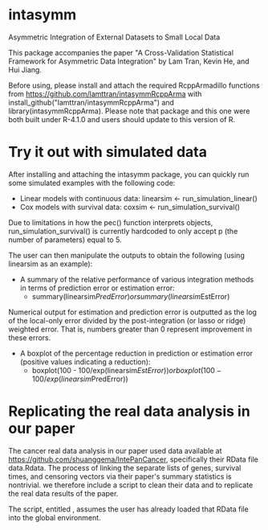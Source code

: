 # intasymm
Asymmetric Integration of External Datasets to Small Local Data

This package accompanies the paper "A Cross-Validation Statistical Framework for Asymmetric Data Integration" by Lam Tran, Kevin He, and Hui Jiang.

Before using, please install and attach the required RcppArmadillo functions from https://github.com/lamttran/intasymmRcppArma with install_github("lamttran/intasymmRcppArma") and  library(intasymmRcppArma). Please note that package and this one were both built under R-4.1.0 and users should update to this version of R.

# Try it out with simulated data
After installing and attaching the intasymm package, you can quickly run some simulated examples with the following code:

- Linear models with continuous data: linearsim <- run_simulation_linear()
- Cox models with survival data: coxsim <- run_simulation_survival()

Due to limitations in how the pec() function interprets objects, run_simulation_survival() is currently hardcoded to only accept p (the number of parameters) equal to 5. 

The user can then manipulate the outputs to obtain the following (using linearsim as an example):

- A summary of the relative performance of various integration methods in terms of prediction error or estimation error: 
  - summary(linearsim$PredError) or summary(linearsim$EstError)

Numerical output for estimation and prediction error is outputted as the log of the local-only error divided by the post-integration (or lasso or ridge) weighted error. That is, numbers greater than 0 represent improvement in these errors.

- A boxplot of the percentage reduction in prediction or estimation error (positive values indicating a reduction): 
  - boxplot(100 - 100/exp(linearsim$EstError)) or boxplot(100 - 100/exp(linearsim$PredError))


# Replicating the real data analysis in our paper
The cancer real data analysis in our paper used data available at https://github.com/shuanggema/IntePanCancer, specifically their RData file data.Rdata. The process of linking the separate lists of genes, survival times, and censoring vectors via their paper's summary statistics is nontrivial. we therefore include a script to clean their data and to replicate the real data results of the paper.

The script, entitled , assumes the user has already loaded that RData file into the global environment.

